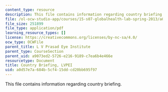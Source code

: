 ```yaml
---
content_type: resource
description: This file contains information regarding country briefing.
file: /ol-ocw-studio-app/courses/15-s07-globalhealth-lab-spring-2013/a0d57e7a684b5cf415ddcd20bb695f97_MIT15_S07S13_coun_bri_lvp.pdf
file_size: 251899
file_type: application/pdf
learning_resource_types: []
license: https://creativecommons.org/licenses/by-nc-sa/4.0/
ocw_type: OCWFile
parent_title: L V Prasad Eye Institute
parent_type: CourseSection
parent_uid: a9073ed2-5726-e216-9189-c7ea6b4e466e
resourcetype: Document
title: Country Briefing, LVPEI
uid: a0d57e7a-684b-5cf4-15dd-cd20bb695f97
---
```

This file contains information regarding country briefing.